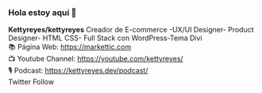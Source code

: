 <picture>
 <source media="(prefers-color-scheme: dark)" srcset="https://markettic.com/wp-content/uploads/2020/06/rs-slider3-online.png)">
 <source media="(prefers-color-scheme: light)" srcset=" <source media="(prefers-color-scheme: dark)" srcset="https://markettic.com/wp-content/uploads/2020/06/rs-slider3-online.png)">

###  Hola estoy aquí 👋
**Kettyreyes/kettyreyes**
Creador de E-commerce -UX/UI Designer- Product Designer- HTML CSS- Full Stack con WordPress-Tema Divi<br>
📚 Página Web: https://markettic.com<br>
📺 Youtube Channel: https://youtube.com/kettyreyes/<br>
🎙️ Podcast: https://kettyreyes.dev/podcast/<br>
Twitter Follow <br>


